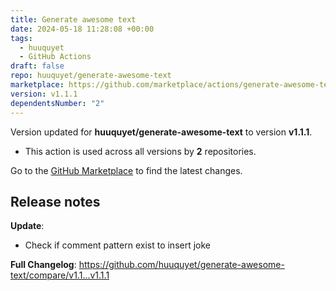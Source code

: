 ```yaml
---
title: Generate awesome text
date: 2024-05-18 11:28:08 +00:00
tags:
  - huuquyet
  - GitHub Actions
draft: false
repo: huuquyet/generate-awesome-text
marketplace: https://github.com/marketplace/actions/generate-awesome-text
version: v1.1.1
dependentsNumber: "2"
---
```



Version updated for **huuquyet/generate-awesome-text** to version **v1.1.1**.
- This action is used across all versions by **2** repositories.

Go to the [GitHub Marketplace](https://github.com/marketplace/actions/generate-awesome-text) to find the latest changes.

## Release notes

**Update**:
* Check if comment pattern exist to insert joke

**Full Changelog**: https://github.com/huuquyet/generate-awesome-text/compare/v1.1...v1.1.1

